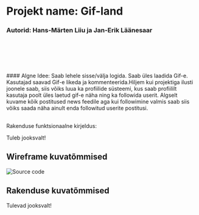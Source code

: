 # Projekt name: Gif-land
### Autorid: Hans-Märten Liiu ja Jan-Erik Läänesaar
<br/>
<br/>
<br/>
<br/>
<br/>
#### Algne Idee: 
Saab lehele sisse/välja logida. Saab üles laadida Gif-e. Kasutajad saavad Gif-e likeda ja kommenteerida.Hiljem kui projektiga ilusti joonele saab, siis võiks luua ka profiilide süsteemi, kus saab profiililt kasutaja poolt üles laetud gif-e näha ning ka followida userit. Algselt kuvame kõik postitused news feedile aga kui followimine valmis saab siis võiks saada näha ainult enda followitud userite postitusi.


##
Rakenduse funktsionaalne kirjeldus:

Tuleb jooksvalt!

## Wireframe kuvatõmmised
![Source code](wireframes/dfsadfkljdasfjksdafjasdfjk.png)

## Rakenduse kuvatõmmised

Tulevad jooksvalt!



